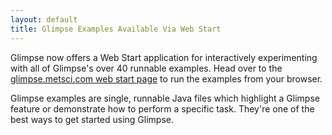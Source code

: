 ```yaml
---
layout: default
title: Glimpse Examples Available Via Web Start
---
```


Glimpse now offers a Web Start application for interactively experimenting with all of Glimpse's over 40 runnable examples. Head over to the <a href="/glimpse/webstart.html">glimpse.metsci.com web start page</a> to run the examples from your browser.

Glimpse examples are single, runnable Java files which highlight a Glimpse feature or demonstrate how to perform a specific task. They're one of the best ways to get started using Glimpse.
